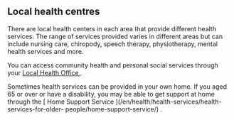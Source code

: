 ##  Local health centres

There are local health centers in each area that provide different health
services. The range of services provided varies in different areas but can
include nursing care, chiropody, speech therapy, physiotherapy, mental health
services and more.

You can access community health and personal social services through your [
Local Health Office ](http://www.hse.ie/eng/services/list/1/LHO/) .

Sometimes health services can be provided in your own home. If you aged 65 or
over or have a disability, you may be able to get support at home through the
[ Home Support Service ](/en/health/health-services/health-services-for-older-
people/home-support-service/) .
